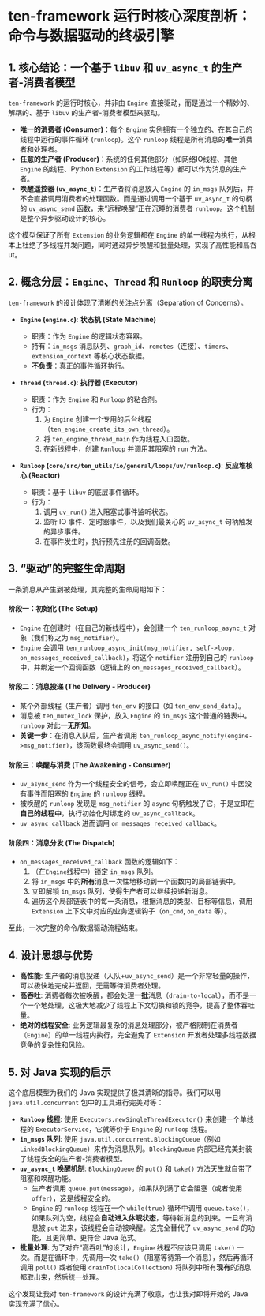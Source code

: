 # ten-framework 运行时核心深度剖析：命令与数据驱动的终极引擎

## 1. 核心结论：一个基于 `libuv` 和 `uv_async_t` 的生产者-消费者模型

`ten-framework` 的运行时核心，并非由 `Engine` 直接驱动，而是通过一个精妙的、解耦的、基于 `libuv` 的生产者-消费者模型来驱动。

- **唯一的消费者 (Consumer)**：每个 `Engine` 实例拥有一个独立的、在其自己的线程中运行的事件循环 (`runloop`)。这个 `runloop` 线程是所有消息的**唯一**消费者和处理者。
- **任意的生产者 (Producer)**：系统的任何其他部分（如网络IO线程、其他 `Engine` 的线程、Python `Extension` 的工作线程等）都可以作为消息的生产者。
- **唤醒遥控器 (`uv_async_t`)**：生产者将消息放入 `Engine` 的 `in_msgs` 队列后，并不会直接调用消费者的处理函数。而是通过调用一个基于 `uv_async_t` 的句柄的 `uv_async_send` 函数，来“远程唤醒”正在沉睡的消费者 `runloop`。这个机制是整个异步驱动设计的核心。

这个模型保证了所有 `Extension` 的业务逻辑都在 `Engine` 的单一线程内执行，从根本上杜绝了多线程并发问题，同时通过异步唤醒和批量处理，实现了高性能和高吞ut。

## 2. 概念分层：`Engine`、`Thread` 和 `Runloop` 的职责分离

`ten-framework` 的设计体现了清晰的关注点分离（Separation of Concerns）。

- **`Engine` (`engine.c`)**: **状态机 (State Machine)**
  - 职责：作为 `Engine` 的逻辑状态容器。
  - 持有：`in_msgs` 消息队列、`graph_id`、`remotes`（连接）、`timers`、`extension_context` 等核心状态数据。
  - **不负责**：真正的事件循环执行。

- **`Thread` (`thread.c`)**: **执行器 (Executor)**
  - 职责：作为 `Engine` 和 `Runloop` 的粘合剂。
  - 行为：
    1. 为 `Engine` 创建一个专用的后台线程（`ten_engine_create_its_own_thread`）。
    2. 将 `ten_engine_thread_main` 作为线程入口函数。
    3. 在新线程中，创建 `Runloop` 并调用其阻塞的 `run` 方法。

- **`Runloop` (`core/src/ten_utils/io/general/loops/uv/runloop.c`)**: **反应堆核心 (Reactor)**
  - 职责：基于 `libuv` 的底层事件循环。
  - 行为：
    1. 调用 `uv_run()` 进入阻塞式事件监听状态。
    2. 监听 IO 事件、定时器事件，以及我们最关心的 `uv_async_t` 句柄触发的异步事件。
    3. 在事件发生时，执行预先注册的回调函数。

## 3. “驱动”的完整生命周期

一条消息从产生到被处理，其完整的生命周期如下：

#### 阶段一：初始化 (The Setup)

- `Engine` 在创建时（在自己的新线程中），会创建一个 `ten_runloop_async_t` 对象（我们称之为 `msg_notifier`）。
- `Engine` 会调用 `ten_runloop_async_init(msg_notifier, self->loop, on_messages_received_callback)`，将这个 `notifier` 注册到自己的 `runloop` 中，并绑定一个回调函数（逻辑上的 `on_messages_received_callback`）。

#### 阶段二：消息投递 (The Delivery - Producer)

- 某个外部线程（生产者）调用 `ten_env` 的接口（如 `ten_env_send_data`）。
- 消息被 `ten_mutex_lock` 保护，放入 `Engine` 的 `in_msgs` 这个普通的链表中。`runloop` 对此**一无所知**。
- **关键一步**：在消息入队后，生产者调用 `ten_runloop_async_notify(engine->msg_notifier)`，该函数最终会调用 `uv_async_send()`。

#### 阶段三：唤醒与消费 (The Awakening - Consumer)

- `uv_async_send` 作为一个线程安全的信号，会立即唤醒正在 `uv_run()` 中因没有事件而阻塞的 `Engine` 的 `runloop` 线程。
- 被唤醒的 `runloop` 发现是 `msg_notifier` 的 `async` 句柄触发了它，于是立即在**自己的线程中**，执行初始化时绑定的 `uv_async_callback`。
- `uv_async_callback` 进而调用 `on_messages_received_callback`。

#### 阶段四：消息分发 (The Dispatch)

- `on_messages_received_callback` 函数的逻辑如下：
  1.  （在`Engine`线程中）锁定 `in_msgs` 队列。
  2.  将 `in_msgs` 中的**所有**消息一次性地移动到一个函数内的局部链表中。
  3.  立即解锁 `in_msgs` 队列，使得生产者可以继续投递新消息。
  4.  遍历这个局部链表中的每一条消息，根据消息的类型、目标等信息，调用 `Extension` 上下文中对应的业务逻辑钩子（`on_cmd`, `on_data` 等）。

至此，一次完整的命令/数据驱动流程结束。

## 4. 设计思想与优势

- **高性能**: 生产者的消息投递（入队+`uv_async_send`）是一个非常轻量的操作，可以极快地完成并返回，无需等待消费者处理。
- **高吞吐**: 消费者每次被唤醒，都会处理**一批**消息（`drain-to-local`），而不是一个一个地处理，这极大地减少了线程上下文切换和锁的竞争，提高了整体吞吐量。
- **绝对的线程安全**: 业务逻辑最复杂的消息处理部分，被严格限制在消费者（`Engine`）的单一线程内执行，完全避免了 `Extension` 开发者处理多线程数据竞争的复杂性和风险。

## 5. 对 Java 实现的启示

这个底层模型为我们的 Java 实现提供了极其清晰的指导。我们可以用 `java.util.concurrent` 包中的工具进行完美对等：

- **`Runloop` 线程**: 使用 `Executors.newSingleThreadExecutor()` 来创建一个单线程的 `ExecutorService`，它就等价于 `Engine` 的 `runloop` 线程。
- **`in_msgs` 队列**: 使用 `java.util.concurrent.BlockingQueue`（例如 `LinkedBlockingQueue`）来作为消息队列。`BlockingQueue` 内部已经完美封装了线程安全的生产者-消费者模型。
- **`uv_async_t` 唤醒机制**: `BlockingQueue` 的 `put()` 和 `take()` 方法天生就自带了阻塞和唤醒功能。
  - 生产者调用 `queue.put(message)`，如果队列满了它会阻塞（或者使用 `offer`），这是线程安全的。
  - `Engine` 的 `runloop` 线程在一个 `while(true)` 循环中调用 `queue.take()`，如果队列为空，线程会**自动进入休眠状态**，等待新消息的到来。一旦有消息被 `put` 进来，该线程会自动被唤醒。这完全替代了 `uv_async_send` 的功能，且更简单、更符合 Java 范式。
- **批量处理**: 为了对齐“高吞吐”的设计，`Engine` 线程不应该只调用 `take()` 一次。而是在循环中，先调用一次 `take()`（阻塞等待第一个消息），然后再循环调用 `poll()` 或者使用 `drainTo(localCollection)` 将队列中所有**现有**的消息都取出来，然后统一处理。

这个发现让我对 `ten-framework` 的设计充满了敬意，也让我对即将开始的 Java 实现充满了信心。
